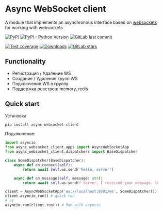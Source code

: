 # Async WebSocket client

A module that implements an asynchronous interface based on [websockets](https://github.com/python-websockets/websockets) for working with websockets

[![PyPI](https://img.shields.io/pypi/v/async-websocket-client)](https://pypi.org/project/async-websocket-client/)
[![PyPI - Python Version](https://img.shields.io/pypi/pyversions/async-websocket-client)](https://pypi.org/project/async-websocket-client/)
[![GitLab last commit](https://img.shields.io/gitlab/last-commit/rocshers/python/async-websocket-client)](https://gitlab.com/rocshers/python/async-websocket-client)

[![Test coverage](https://codecov.io/gitlab/rocshers:python/async-websocket-client/branch/release/graph/badge.svg?token=RPFNZ8SBQ6)](https://codecov.io/gitlab/rocshers:python/async-websocket-client)
[![Downloads](https://static.pepy.tech/badge/async-websocket-client)](https://pepy.tech/project/async-websocket-client)
[![GitLab stars](https://img.shields.io/gitlab/stars/rocshers/python/async-websocket-client)](https://gitlab.com/rocshers/python/async-websocket-client)

## Functionality

- Регистрация / Удаление WS
- Создание / Удаление групп WS
- Подключение WS в группу
- Поддержка реестров: memory, redis

## Quick start

Установка:
   
```sh
pip install async-websocket-client
```

Подключение:

```python
import asyncio
from async_websocket_client.apps import AsyncWebSocketApp
from async_websocket_client.dispatchers import BaseDispatcher

class SomeDispatcher(BaseDispatcher):
    async def on_connect(self):
        return await self.ws.send('hello, server')

    async def on_message(self, message: str):
        return await self.ws.send(f'server, I received your message. len(message)=={len(message)}')

client = AsyncWebSocketApp('ws://localhost:8001/ws', SomeDispatcher())
client.asyncio_run() # quick run
# or
asyncio.run(client.run()) # Run with asyncio
```
